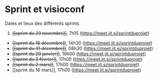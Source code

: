 # Sprint et visioconf

Dates et lieux des différents sprints 

1. ~~[[sprint du 29 novembre]]~~, 7h15 (https://meet.jit.si/sprintduprojet)
* ~~[[sprint du 16 décembre]]~~, 14h30 (https://meet.jit.si/sprintduprojet)
* ~~[[sprint du 31 décembre]]~~, 08h30 (https://meet.jit.si/sprintduprojet)
* ~~[[sprint du 20 janvier]]~~, 19h00 (https://meet.jit.si/sprintduprojet)
* ~~[[sprint du 3 février]]~~, 17h00 (https://meet.jit.si/sprintduprojet)
* ~~[[sprint du 2 mars]]~~, 17h00 (https://meet.jit.si/sprintduprojet)
* [[sprint du 16 mars]], 17h00 (https://meet.jit.si/sprintduprojet)
